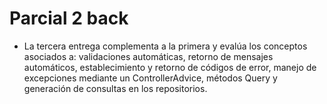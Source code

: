 ﻿# Parcial 2 back

- La tercera entrega complementa a la primera y evalúa los conceptos asociados a: validaciones
automáticas, retorno de mensajes automáticos, establecimiento y retorno de códigos de error,
manejo de excepciones mediante un ControllerAdvice, métodos Query y generación de consultas en
los repositorios.

